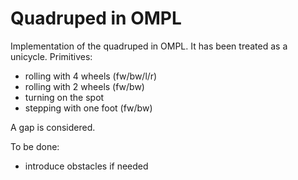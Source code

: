 # Quadruped in OMPL

Implementation of the quadruped in OMPL. It has been treated as a unicycle. Primitives:
- rolling with 4 wheels (fw/bw/l/r)
- rolling with 2 wheels (fw/bw)
- turning on the spot
- stepping with one foot (fw/bw)


A gap is considered.

To be done:
- introduce obstacles if needed
